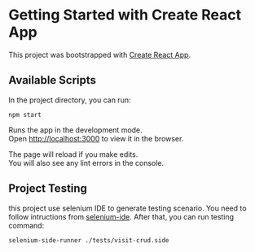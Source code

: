 # Getting Started with Create React App

This project was bootstrapped with [Create React App](https://github.com/facebook/create-react-app).

## Available Scripts

In the project directory, you can run:

```
npm start
```

Runs the app in the development mode.\
Open [http://localhost:3000](http://localhost:3000) to view it in the browser.

The page will reload if you make edits.\
You will also see any lint errors in the console.

## Project Testing
this project use selenium IDE to generate testing scenario. You need to follow intructions from [selenium-ide](https://www.seleniumhq.org/selenium-ide/docs/en/introduction/command-line-runner/). After that, you can run testing command:
```
selenium-side-runner ./tests/visit-crud.side
```